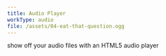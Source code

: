 ```yaml
---
title: Audio Player
workType: audio
file: /assets/04-eat-that-question.ogg
---
```


show off your audio files with an HTML5 audio player
